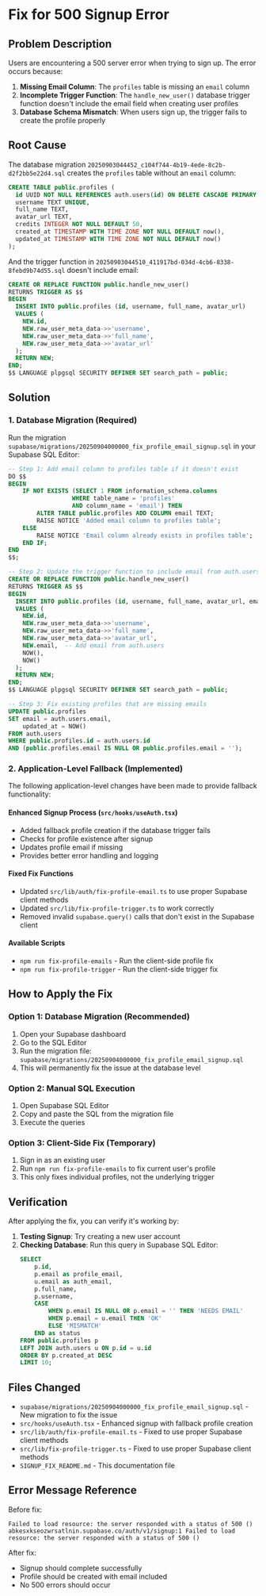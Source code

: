 # Fix for 500 Signup Error

## Problem Description

Users are encountering a 500 server error when trying to sign up. The error occurs because:

1. **Missing Email Column**: The `profiles` table is missing an `email` column
2. **Incomplete Trigger Function**: The `handle_new_user()` database trigger function doesn't include the email field when creating user profiles
3. **Database Schema Mismatch**: When users sign up, the trigger fails to create the profile properly

## Root Cause

The database migration `20250903044452_c104f744-4b19-4ede-8c2b-d2f2bb5e22d4.sql` creates the `profiles` table without an `email` column:

```sql
CREATE TABLE public.profiles (
  id UUID NOT NULL REFERENCES auth.users(id) ON DELETE CASCADE PRIMARY KEY,
  username TEXT UNIQUE,
  full_name TEXT,
  avatar_url TEXT,
  credits INTEGER NOT NULL DEFAULT 50,
  created_at TIMESTAMP WITH TIME ZONE NOT NULL DEFAULT now(),
  updated_at TIMESTAMP WITH TIME ZONE NOT NULL DEFAULT now()
);
```

And the trigger function in `20250903044510_411917bd-034d-4cb6-8338-8febd9b74d55.sql` doesn't include email:

```sql
CREATE OR REPLACE FUNCTION public.handle_new_user()
RETURNS TRIGGER AS $$
BEGIN
  INSERT INTO public.profiles (id, username, full_name, avatar_url)
  VALUES (
    NEW.id,
    NEW.raw_user_meta_data->>'username',
    NEW.raw_user_meta_data->>'full_name',
    NEW.raw_user_meta_data->>'avatar_url'
  );
  RETURN NEW;
END;
$$ LANGUAGE plpgsql SECURITY DEFINER SET search_path = public;
```

## Solution

### 1. Database Migration (Required)

Run the migration `supabase/migrations/20250904000000_fix_profile_email_signup.sql` in your Supabase SQL Editor:

```sql
-- Step 1: Add email column to profiles table if it doesn't exist
DO $$
BEGIN
    IF NOT EXISTS (SELECT 1 FROM information_schema.columns 
                  WHERE table_name = 'profiles' 
                  AND column_name = 'email') THEN
        ALTER TABLE public.profiles ADD COLUMN email TEXT;
        RAISE NOTICE 'Added email column to profiles table';
    ELSE
        RAISE NOTICE 'Email column already exists in profiles table';
    END IF;
END
$$;

-- Step 2: Update the trigger function to include email from auth.users
CREATE OR REPLACE FUNCTION public.handle_new_user()
RETURNS TRIGGER AS $$
BEGIN
  INSERT INTO public.profiles (id, username, full_name, avatar_url, email, created_at, updated_at)
  VALUES (
    NEW.id,
    NEW.raw_user_meta_data->>'username',
    NEW.raw_user_meta_data->>'full_name',
    NEW.raw_user_meta_data->>'avatar_url',
    NEW.email,  -- Add email from auth.users
    NOW(),
    NOW()
  );
  RETURN NEW;
END;
$$ LANGUAGE plpgsql SECURITY DEFINER SET search_path = public;

-- Step 3: Fix existing profiles that are missing emails
UPDATE public.profiles 
SET email = auth.users.email,
    updated_at = NOW()
FROM auth.users 
WHERE public.profiles.id = auth.users.id 
AND (public.profiles.email IS NULL OR public.profiles.email = '');
```

### 2. Application-Level Fallback (Implemented)

The following application-level changes have been made to provide fallback functionality:

#### Enhanced Signup Process (`src/hooks/useAuth.tsx`)
- Added fallback profile creation if the database trigger fails
- Checks for profile existence after signup
- Updates profile email if missing
- Provides better error handling and logging

#### Fixed Fix Functions
- Updated `src/lib/auth/fix-profile-email.ts` to use proper Supabase client methods
- Updated `src/lib/fix-profile-trigger.ts` to work correctly
- Removed invalid `supabase.query()` calls that don't exist in the Supabase client

#### Available Scripts
- `npm run fix-profile-emails` - Run the client-side profile fix
- `npm run fix-profile-trigger` - Run the client-side trigger fix

## How to Apply the Fix

### Option 1: Database Migration (Recommended)
1. Open your Supabase dashboard
2. Go to the SQL Editor
3. Run the migration file: `supabase/migrations/20250904000000_fix_profile_email_signup.sql`
4. This will permanently fix the issue at the database level

### Option 2: Manual SQL Execution
1. Open Supabase SQL Editor
2. Copy and paste the SQL from the migration file
3. Execute the queries

### Option 3: Client-Side Fix (Temporary)
1. Sign in as an existing user
2. Run `npm run fix-profile-emails` to fix current user's profile
3. This only fixes individual profiles, not the underlying trigger

## Verification

After applying the fix, you can verify it's working by:

1. **Testing Signup**: Try creating a new user account
2. **Checking Database**: Run this query in Supabase SQL Editor:
   ```sql
   SELECT 
       p.id,
       p.email as profile_email,
       u.email as auth_email,
       p.full_name,
       p.username,
       CASE 
           WHEN p.email IS NULL OR p.email = '' THEN 'NEEDS EMAIL'
           WHEN p.email = u.email THEN 'OK'
           ELSE 'MISMATCH'
       END as status
   FROM public.profiles p
   LEFT JOIN auth.users u ON p.id = u.id
   ORDER BY p.created_at DESC
   LIMIT 10;
   ```

## Files Changed

- `supabase/migrations/20250904000000_fix_profile_email_signup.sql` - New migration to fix the issue
- `src/hooks/useAuth.tsx` - Enhanced signup with fallback profile creation
- `src/lib/auth/fix-profile-email.ts` - Fixed to use proper Supabase client methods
- `src/lib/fix-profile-trigger.ts` - Fixed to use proper Supabase client methods
- `SIGNUP_FIX_README.md` - This documentation file

## Error Message Reference

Before fix:
```
Failed to load resource: the server responded with a status of 500 ()
abkesxkseozwrsatlnin.supabase.co/auth/v1/signup:1 Failed to load resource: the server responded with a status of 500 ()
```

After fix:
- Signup should complete successfully
- Profile should be created with email included
- No 500 errors should occur